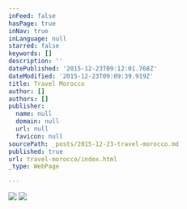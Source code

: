 ```yaml
---
inFeed: false
hasPage: true
inNav: true
inLanguage: null
starred: false
keywords: []
description: ''
datePublished: '2015-12-23T09:12:01.768Z'
dateModified: '2015-12-23T09:09:39.919Z'
title: Travel Morocco
author: []
authors: []
publisher:
  name: null
  domain: null
  url: null
  favicon: null
sourcePath: _posts/2015-12-23-travel-morocco.md
published: true
url: travel-morocco/index.html
_type: WebPage

---
```

![](https://the-grid-user-content.s3-us-west-2.amazonaws.com/f4e75bff-5772-4b2f-b0ba-d06657cd0883.jpg)
![](https://the-grid-user-content.s3-us-west-2.amazonaws.com/8fc3b01b-0677-4e57-8aaa-8a1092d07a5f.jpg)